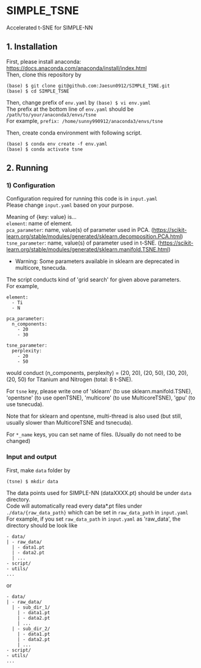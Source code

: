 # SIMPLE_TSNE
Accelerated t-SNE for SIMPLE-NN

## 1. Installation
First, please install anaconda: https://docs.anaconda.com/anaconda/install/index.html  
Then, clone this repository by
```
(base) $ git clone git@github.com:Jaesun0912/SIMPLE_TSNE.git
(base) $ cd SIMPLE_TSNE
```
Then, change prefix of `env.yaml` by `(base) $ vi env.yaml`  
The prefix at the bottom line of `env.yaml` should be `/path/to/your/anaconda3/envs/tsne`  
For example, `prefix: /home/sunny990912/anaconda3/envs/tsne`  
  
Then, create conda environment with following script.
```
(base) $ conda env create -f env.yaml
(base) $ conda activate tsne
```

## 2. Running

### 1) Configuration
Configuration required for running this code is in `input.yaml`  
Please change `input.yaml` based on your purpose.  

Meaning of {key: value} is...  
`element`: name of element.  
`pca_parameter`: name, value(s) of parameter used in PCA. (https://scikit-learn.org/stable/modules/generated/sklearn.decomposition.PCA.html)  
`tsne_parameter`: name, value(s) of parameter used in t-SNE. (https://scikit-learn.org/stable/modules/generated/sklearn.manifold.TSNE.html)  
* Warning: Some parameters available in sklearn are deprecated in multicore, tsnecuda.  

The script conducts kind of 'grid search' for given above parameters.  
For example,  
```
element:
  - Ti
  - N

pca_parameter:
  n_components:
    - 20
    - 30

tsne_parameter:
  perplexity:
    - 20
    - 50
```
would conduct (n_components, perplexity) = (20, 20), (20, 50), (30, 20), (20, 50) for Titanium and Nitrogen (total: 8 t-SNE).  

For `tsne` key, please write one of 'sklearn' (to use sklearn.manifold.TSNE), 'opentsne' (to use openTSNE), 'multicore' (to use MulticoreTSNE), 'gpu' (to use tsnecuda).  

Note that for sklearn and opentsne, multi-thread is also used (but still, usually slower than MulticoreTSNE and tsnecuda).  
  
For `*_name` keys, you can set name of files. (Usually do not need to be changed)  

### Input and output
First, make `data` folder by
```
(tsne) $ mkdir data
```
The data points used for SIMPLE-NN (dataXXXX.pt) should be under `data` directory.  
Code will automatically read every data*.pt files under `./data/{raw_data_path}` which can be set in `raw_data_path` in `input.yaml`  
For example, if you set `raw_data_path` in `input.yaml` as 'raw_data', the directory should be look like
```
- data/
| - raw_data/
  | - data1.pt
  | - data2.pt
  | ...
- script/
- utils/
...
```
or
```
- data/
| - raw_data/
  | - sub_dir_1/
    | - data1.pt
    | - data2.pt
    | ...
  | - sub_dir_2/
    | - data1.pt
    | - data2.pt
    | ...
- script/
- utils/
...
```
